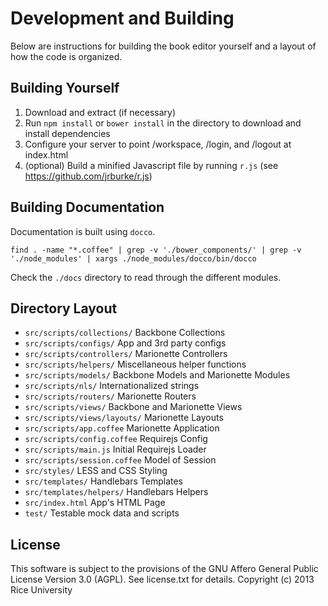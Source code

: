 # Development and Building

Below are instructions for building the book editor yourself and a layout
of how the code is organized.

## Building Yourself

1. Download and extract (if necessary)
2. Run `npm install` or `bower install` in the directory to download and install dependencies
3. Configure your server to point /workspace, /login, and /logout at index.html
4. (optional) Build a minified Javascript file by running `r.js` (see https://github.com/jrburke/r.js)

## Building Documentation

Documentation is built using `docco`.

    find . -name "*.coffee" | grep -v './bower_components/' | grep -v './node_modules' | xargs ./node_modules/docco/bin/docco

Check the `./docs` directory to read through the different modules.

## Directory Layout

* `src/scripts/collections/`   Backbone Collections
* `src/scripts/configs/`       App and 3rd party configs
* `src/scripts/controllers/`   Marionette Controllers
* `src/scripts/helpers/`       Miscellaneous helper functions
* `src/scripts/models/`        Backbone Models and Marionette Modules
* `src/scripts/nls/`           Internationalized strings
* `src/scripts/routers/`       Marionette Routers
* `src/scripts/views/`         Backbone and Marionette Views
* `src/scripts/views/layouts/` Marionette Layouts
* `src/scripts/app.coffee`     Marionette Application
* `src/scripts/config.coffee`  Requirejs Config
* `src/scripts/main.js`        Initial Requirejs Loader
* `src/scripts/session.coffee` Model of Session
* `src/styles/`                LESS and CSS Styling
* `src/templates/`             Handlebars Templates
* `src/templates/helpers/`     Handlebars Helpers
* `src/index.html`             App's HTML Page
* `test/`                       Testable mock data and scripts

License
-------

This software is subject to the provisions of the GNU Affero General Public License Version 3.0 (AGPL). See license.txt for details. Copyright (c) 2013 Rice University
